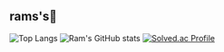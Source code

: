 
## rams's🐣
![Top Langs](https://github-readme-stats.vercel.app/api/top-langs/?username=ramuering&layout=compact&theme=highcontrast)
![Ram's GitHub stats](https://github-readme-stats.vercel.app/api?username=ramuering&show_icons=true&theme=highcontrast)
[![Solved.ac Profile](http://mazassumnida.wtf/api/v2/generate_badge?boj=sugarone426)](https://solved.ac/sugarone426/)
